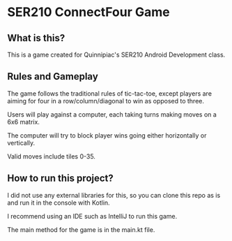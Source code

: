 # SER210 ConnectFour Game

## What is this?
This is a game created for Quinnipiac's SER210 Android Development class.


## Rules and Gameplay
The game follows the traditional rules of tic-tac-toe, except players are aiming for four in a row/column/diagonal to win as opposed to three. 

Users will play against a computer, each taking turns making moves on a 6x6 matrix. 

The computer will try to block player wins going either horizontally or vertically.

Valid moves include tiles 0-35. 


## How to run this project?
I did not use any external libraries for this, so you can clone this repo as is and run it in the console with Kotlin.

I recommend using an IDE such as IntelliJ to run this game.

The main method for the game is in the main.kt file.
